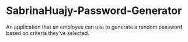 # SabrinaHuajy-Password-Generator
An application that an employee can use to generate a random password based on criteria they’ve selected.
